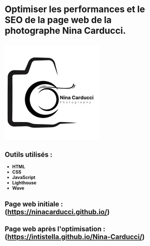 # Optimiser les performances et le SEO de la page web de la photographe Nina Carducci. 

## ![Logo de Nina Carducci photography](https://github.com/Intistella/Nina-Carducci/blob/c79a8809216c88885b3fe479b5262b71de2f18d1/assets/images/Nina%20Carducci.webp)

## Outils utilisés :
  + **HTML**
  + **CSS**
  + **JavaScript**
  + **Lighthouse**
  + **Wave**

## Page web initiale : (https://ninacarducci.github.io/)

## Page web après l'optimisation : (https://intistella.github.io/Nina-Carducci/)
